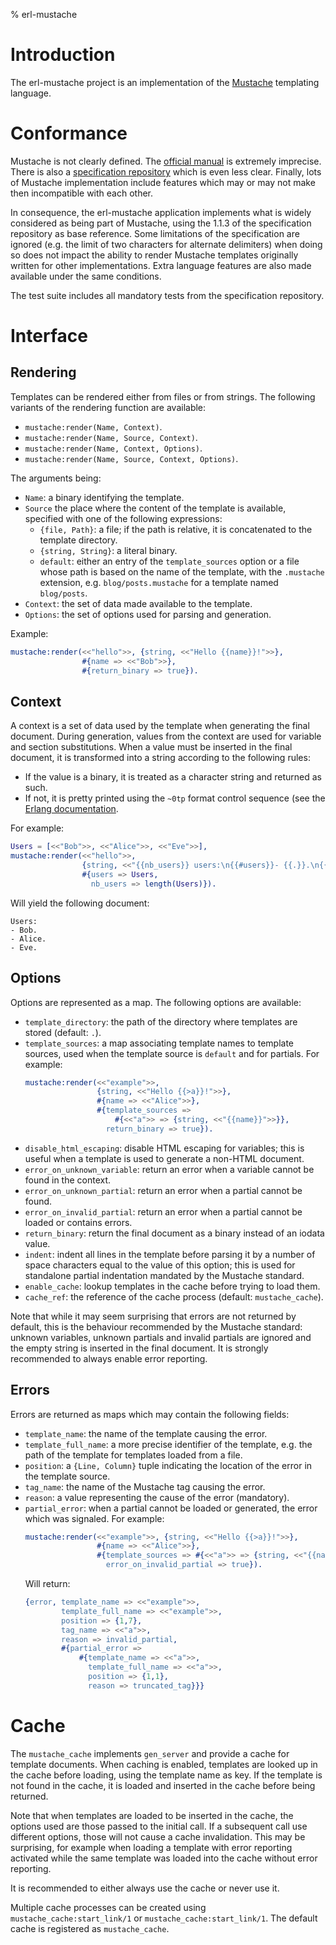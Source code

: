 % erl-mustache

# Introduction
The erl-mustache project is an implementation of the
[Mustache](https://mustache.github.io/) templating language.

# Conformance
Mustache is not clearly defined. The [official
manual](https://mustache.github.io/mustache.5.html) is extremely
imprecise. There is also a [specification
repository](https://github.com/mustache/spec) which is even less
clear. Finally, lots of Mustache implementation include features which may or
may not make then incompatible with each other.

In consequence, the erl-mustache application implements what is widely
considered as being part of Mustache, using the 1.1.3 of the specification
repository as base reference. Some limitations of the specification are
ignored (e.g. the limit of two characters for alternate delimiters) when doing
so does not impact the ability to render Mustache templates originally written
for other implementations. Extra language features are also made available
under the same conditions.

The test suite includes all mandatory tests from the specification repository.

# Interface
## Rendering
Templates can be rendered either from files or from strings. The following
variants of the rendering function are available:
- `mustache:render(Name, Context)`.
- `mustache:render(Name, Source, Context)`.
- `mustache:render(Name, Context, Options)`.
- `mustache:render(Name, Source, Context, Options)`.

The arguments being:
- `Name`: a binary identifying the template.
- `Source` the place where the content of the template is available,
  specified with one of the following expressions:
  - `{file, Path}`: a file; if the path is relative, it is concatenated to the
    template directory.
  - `{string, String}`: a literal binary.
  - `default`: either an entry of the `template_sources` option or a file
    whose path is based on the name of the template, with the `.mustache`
    extension, e.g. `blog/posts.mustache` for a template named `blog/posts`.
- `Context`: the set of data made available to the template.
- `Options`: the set of options used for parsing and generation.

Example:
```erlang
mustache:render(<<"hello">>, {string, <<"Hello {{name}}!">>},
                #{name => <<"Bob">>},
                #{return_binary => true}).
```

## Context
A context is a set of data used by the template when generating the final
document. During generation, values from the context are used for variable and
section substitutions. When a value must be inserted in the final document, it
is transformed into a string according to the following rules:
- If the value is a binary, it is treated as a character string and returned
  as such.
- If not, it is pretty printed using the `~0tp` format control sequence (see
  the [Erlang documentation](https://erlang.org/doc/man/io.html).

For example:
```erlang
Users = [<<"Bob">>, <<"Alice">>, <<"Eve">>],
mustache:render(<<"hello">>,
                {string, <<"{{nb_users}} users:\n{{#users}}- {{.}}.\n{{/users}}">>},
                #{users => Users,
                  nb_users => length(Users)}).
```

Will yield the following document:
```
Users:
- Bob.
- Alice.
- Eve.
```

## Options
Options are represented as a map. The following options are available:
- `template_directory`: the path of the directory where templates are stored
  (default: `.`).
- `template_sources`: a map associating template names to template sources,
  used when the template source is `default` and for partials. For example:
  ```erlang
  mustache:render(<<"example">>,
                  {string, <<"Hello {{>a}}!">>},
                  #{name => <<"Alice">>},
                  #{template_sources =>
                      #{<<"a">> => {string, <<"{{name}}">>}},
                    return_binary => true}).
  ```
- `disable_html_escaping`: disable HTML escaping for variables; this is useful
  when a template is used to generate a non-HTML document.
- `error_on_unknown_variable`: return an error when a variable cannot be found
  in the context.
- `error_on_unknown_partial`: return an error when a partial cannot be found.
- `error_on_invalid_partial`: return an error when a partial cannot be loaded
  or contains errors.
- `return_binary`: return the final document as a binary instead of an iodata
  value.
- `indent`: indent all lines in the template before parsing it by a number of
  space characters equal to the value of this option; this is used for
  standalone partial indentation mandated by the Mustache standard.
- `enable_cache`: lookup templates in the cache before trying to load them.
- `cache_ref`: the reference of the cache process (default:
  `mustache_cache`).

Note that while it may seem surprising that errors are not returned by
default, this is the behaviour recommended by the Mustache standard: unknown
variables, unknown partials and invalid partials are ignored and the empty
string is inserted in the final document. It is strongly recommended to always
enable error reporting.

## Errors
Errors are returned as maps which may contain the following fields:
- `template_name`: the name of the template causing the error.
- `template_full_name`: a more precise identifier of the template, e.g. the
  path of the template for templates loaded from a file.
- `position`: a `{Line, Column}` tuple indicating the location of the error in
  the template source.
- `tag_name`: the name of the Mustache tag causing the error.
- `reason`: a value representing the cause of the error (mandatory).
- `partial_error`: when a partial cannot be loaded or generated, the error
  which was signaled. For example:
  ```erlang
  mustache:render(<<"example">>, {string, <<"Hello {{>a}}!">>},
                  #{name => <<"Alice">>},
                  #{template_sources => #{<<"a">> => {string, <<"{{name}">>}},
                    error_on_invalid_partial => true}).
  ```
  Will return:
  ```erlang
  {error, template_name => <<"example">>,
          template_full_name => <<"example">>,
          position => {1,7},
          tag_name => <<"a">>,
          reason => invalid_partial,
          #{partial_error =>
              #{template_name => <<"a">>,
                template_full_name => <<"a">>,
                position => {1,1},
                reason => truncated_tag}}}
  ```

# Cache
The `mustache_cache` implements `gen_server` and provide a cache for template
documents. When caching is enabled, templates are looked up in the cache
before loading, using the template name as key. If the template is not found
in the cache, it is loaded and inserted in the cache before being returned.

Note that when templates are loaded to be inserted in the cache, the options
used are those passed to the initial call. If a subsequent call use different
options, those will not cause a cache invalidation. This may be surprising,
for example when loading a template with error reporting activated while the
same template was loaded into the cache without error reporting.

It is recommended to either always use the cache or never use it.

Multiple cache processes can be created using `mustache_cache:start_link/1` or
`mustache_cache:start_link/1`. The default cache is registered as
`mustache_cache`.
